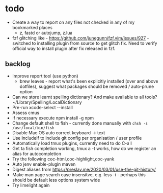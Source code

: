 # todo

* Create a way to report on any files not checked in any of my bookmarked places
  * z, fastd or autojump, z.lua
* fzf glitching like - https://github.com/junegunn/fzf.vim/issues/927 - switched
    to installing plugin from source to get glitch fix. Need to verify official
    way to install plugin after fix released in fzf.

## backlog

* Improve report tool (use python)
  * brew leaves - report what's been explicitly installed (over and above
    dotfiles), suggest what packages should be removed / auto-prune option
* Can we store learnt spelling dictionary? And make available to all tools?
    ~/Library/Spelling/LocalDictionary
* Pre-run xcode-select --install
* Assess cmus
* If necessary execute npm install -g npm
* Change default shell to fish - currently done manually with
    `chsh -s /usr/local/bin/fish`
* Disable Mac OS auto correct keyboard -> text
* Use includeIf to include git config per organisation / user profile
* Automatically load tmux plugins, currently need to do C-a I
* Get ta fish completion working, tmux a -t works, how do we register an alias
    for autocompletion
* Try the following coc-html,coc-highlight,coc-yank
* Auto jenv enable-plugin maven
* Digest aliases from https://preslav.me/2020/03/01/use-the-git-history/
* Make man page search case insensitve, e.g. less -i - perhaps this should be
    default less options system wide
* Try limelight again
